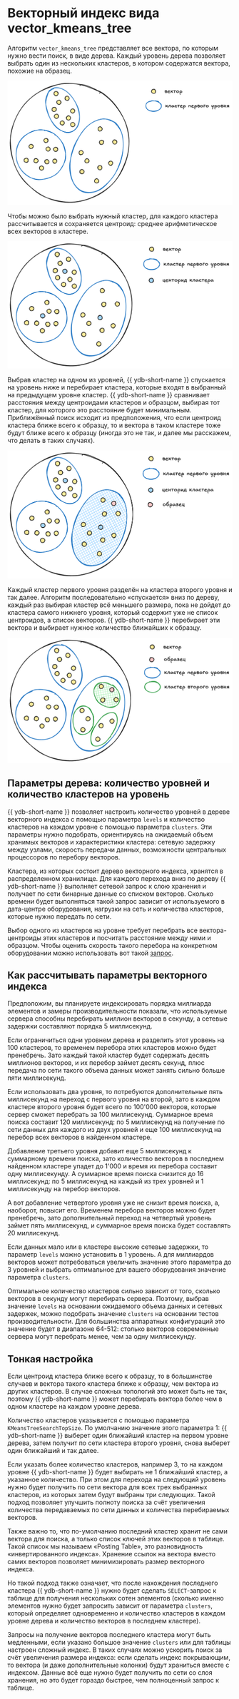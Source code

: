 # Векторный индекс вида vector_kmeans_tree

Алгоритм `vector_kmeans_tree` представляет все вектора, по которым нужно вести поиск, в виде дерева. Каждый уровень дерева позволяет выбрать один из нескольких кластеров, в котором содержатся вектора, похожие на образец.

![resource_pools](../_assets/vector_kmeans_tree_1.png)

Чтобы можно было выбрать нужный кластер, для каждого кластера рассчитывается и сохраняется центроид: среднее арифметическое всех векторов в кластере.

![resource_pools](../_assets/vector_kmeans_tree_2.png)

Выбрав кластер на одном из уровней, {{ ydb-short-name }} спускается на уровень ниже и перебирает кластера, которые входят в выбранный на предыдущем уровне кластер. {{ ydb-short-name }} сравнивает расстояния между центроидами кластеров и образцом, выбирая тот кластер, для которого это расстояние будет минимальным. Приближённый поиск исходит из предположения, что если центроид кластера ближе всего к образцу, то и вектора в таком кластере тоже будут ближе всего к образцу (иногда это не так, и далее мы расскажем, что делать в таких случаях).

![resource_pools](../_assets/vector_kmeans_tree_3.png)

Каждый кластер первого уровня разделён на кластера второго уровня и так далее. Алгоритм последовательно «спускается» вниз по дереву, каждый раз выбирая кластер всё меньшего размера, пока не дойдет до кластера самого нижнего уровня, который содержит уже не список центроидов, а список векторов. {{ ydb-short-name }} перебирает эти вектора и выбирает нужное количество ближайших к образцу.

![resource_pools](../_assets/vector_kmeans_tree_4.png)

## Параметры дерева: количество уровней и количество кластеров на уровень

{{ ydb-short-name }} позволяет настроить количество уровней в дереве векторного индекса с помощью параметра `levels` и количество кластеров на каждом уровне с помощью параметра `clusters`. Эти параметры нужно подобрать, ориентируясь на ожидаемый объем хранимых векторов и характеристики кластера: сетевую задержку между узлами, скорость передачи данных, возможности центральных процессоров по перебору векторов.

Кластера, из которых состоит дерево векторного индекса, хранятся в распределенном хранилище. Для каждого перехода вниз по дереву {{ ydb-short-name }} выполняет сетевой запрос к слою хранения и получает по сети бинарные данные со списком векторов. Сколько времени будет выполняться такой запрос зависит от используемого в дата-центре оборудования, нагрузки на сеть и количества кластеров, которые нужно передать по сети.

Выбор одного из кластеров на уровне требует перебрать все вектора-центроиды этих кластеров и посчитать расстояние между ними и образцом. Чтобы оценить скорость такого перебора на конкретном оборудовании можно использовать вот такой [запрос](../yql/reference/udf/list/knn.md#exact-vector-search-k-nearest).

## Как рассчитывать параметры векторного индекса

Предположим, вы планируете индексировать порядка миллиарда элементов и замеры производительности показали, что используемые сервера способны перебирать миллион векторов в секунду, а сетевые задержки составляют порядка 5 миллисекунд.

Если ограничиться одни уровнем дерева и разделить этот уровень на 100 кластеров, то временем перебора этих кластеров можно будет пренебречь.  Зато каждый такой кластер будет содержать десять миллионов векторов, и их перебор займет десять секунд, плюс передача по сети такого объема данных может занять сильно больше пяти миллисекунд.

Если использовать два уровня, то потребуются дополнительные пять миллисекунд на переход с первого уровня на второй, зато в каждом кластере второго уровня будет всего по 100'000 векторов, которые сервер сможет перебрать за 100 миллисекунд. Суммарное время поиска составит 120 миллисекунд: по 5 миллисекунд на получение по сети данных для каждого из двух уровней и еще 100 миллисекунд на перебор всех векторов в найденном кластере.

Добавление третьего уровня добавит еще 5 миллисекунд к суммарному времени поиска, зато количество векторов в последнем найденном кластере упадет до 1'000 и время их перебора составит одну миллисекунду. А суммарное время поиска снизится до 16 миллисекунд: по 5 миллисекунд на каждый из трех уровней и 1 миллисекунду на перебор векторов.

А вот добавление четвертого уровня уже не снизит время поиска, а, наоборот, повысит его. Временем перебора векторов можно будет пренебречь, зато дополнительный переход на четвертый уровень займет пять миллисекунд, и суммарное время поиска будет составлять 20 миллисекунд.

Если данных мало или в кластере высокие сетевые задержки, то параметр `levels` можно установить в 1 уровень. А для миллиардов векторов может потребоваться увеличить значение этого параметра до 3 уровней и выбрать оптимальное для вашего оборудования значение параметра `clusters`.

Оптимальное количество кластеров сильно зависит от того, сколько векторов в секунду могут перебирать сервера. Поэтому, выбрав значение `levels` на основании ожидаемого объема данных и сетевых задержек, можно подобрать значение `clusters` на основании тестов производительности. Для большинства аппаратных конфигураций это значение будет в диапазоне 64-512: столько векторов современные сервера могут перебрать менее, чем за одну миллисекунду.

## Тонкая настройка

Если центроид кластера ближе всего к образцу, то в большинстве случаев и вектора такого кластера ближе к образцу, чем вектора из других кластеров.  В случае сложных топологий это может быть не так, поэтому {{ ydb-short-name }} может перебирать вектора более чем в одном кластере на каждом уровне дерева.

Количество кластеров указывается с помощью параметра `KMeansTreeSearchTopSize`. По умолчанию значение этого параметра 1: {{ ydb-short-name }} выберет один ближайший кластер на первом уровне дерева, затем получит по сети кластера второго уровня, снова выберет один ближайший и так далее.

Если указать более количество кластеров, например 3, то на каждом уровне {{ ydb-short-name }} будет выбирать не 1 ближайший кластер, а указанное количество. При этом для перехода на следующий уровень нужно будет получить по сети вектора для всех трех выбранных кластеров, из которых затем будут выбраны три следующих. Такой подход позволяет улучшить полноту поиска за счёт увеличения количества передаваемых по сети данных и количества перебираемых векторов.

Также важно то, что по-умолчанию последний кластер хранит не сами вектора для поиска, а только список ключей этих векторов в таблице. Такой список мы называем «Posting Table», это разновидность «инвертированного индекса». Хранение ссылок на вектора вместо самих векторов позволяет минимизировать размер векторного индекса.

Но такой подход также означает, что после нахождения последнего кластера {{ ydb-short-name }} нужно будет сделать `SELECT`-запрос к таблице для получения нескольких сотен элементов (сколько именно элементов нужно будет запросить зависит от параметра `clusters`, который определяет одновременно и количество кластеров в каждом уровне дерева и количество векторов в последнем кластере).

Запросы на получение векторов последнего кластера могут быть медленными, если указано большое значение `clusters` или для таблицы настроен сложный индекс. В таких случаях можно ускорить поиск за счёт увеличения размера индекса: если сделать индекс покрывающим, то вектора (и даже дополнительные колонки) будут храниться вместе с индексом. Данные всё еще нужно будет получить по сети со слоя хранения, но это будет гораздо быстрее, чем полноценный запрос к таблице.
